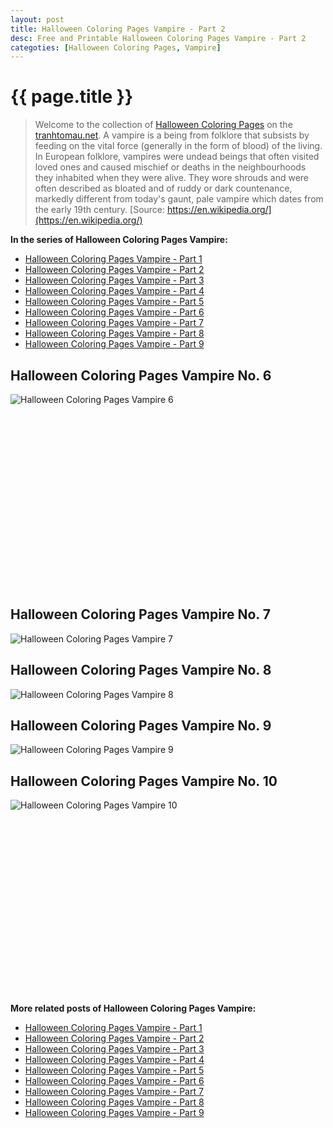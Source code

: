 ```yaml
---
layout: post
title: Halloween Coloring Pages Vampire - Part 2
desc: Free and Printable Halloween Coloring Pages Vampire - Part 2
categoties: [Halloween Coloring Pages, Vampire]
---
```

{{ page.title }}
================
> Welcome to the collection of [Halloween Coloring Pages](http://tranhtomau.net/) on the [tranhtomau.net](http://tranhtomau.net/). A vampire is a being from folklore that subsists by feeding on the vital force (generally in the form of blood) of the living. In European folklore, vampires were undead beings that often visited loved ones and caused mischief or deaths in the neighbourhoods they inhabited when they were alive. They wore shrouds and were often described as bloated and of ruddy or dark countenance, markedly different from today's gaunt, pale vampire which dates from the early 19th century. [Source: https://en.wikipedia.org/](https://en.wikipedia.org/)

**In the series of Halloween Coloring Pages Vampire:**

* [Halloween Coloring Pages Vampire - Part 1](http://tranhtomau.net/2018/08/17/Halloween-Coloring-Pages-Vampire-part-1.html)
* [Halloween Coloring Pages Vampire - Part 2](http://tranhtomau.net/2018/08/17/Halloween-Coloring-Pages-Vampire-part-2.html)
* [Halloween Coloring Pages Vampire - Part 3](http://tranhtomau.net/2018/08/17/Halloween-Coloring-Pages-Vampire-part-3.html)
* [Halloween Coloring Pages Vampire - Part 4](http://tranhtomau.net/2018/08/17/Halloween-Coloring-Pages-Vampire-part-4.html)
* [Halloween Coloring Pages Vampire - Part 5](http://tranhtomau.net/2018/08/17/Halloween-Coloring-Pages-Vampire-part-5.html)
* [Halloween Coloring Pages Vampire - Part 6](http://tranhtomau.net/2018/08/17/Halloween-Coloring-Pages-Vampire-part-6.html)
* [Halloween Coloring Pages Vampire - Part 7](http://tranhtomau.net/2018/08/17/Halloween-Coloring-Pages-Vampire-part-7.html)
* [Halloween Coloring Pages Vampire - Part 8](http://tranhtomau.net/2018/08/17/Halloween-Coloring-Pages-Vampire-part-8.html)
* [Halloween Coloring Pages Vampire - Part 9](http://tranhtomau.net/2018/08/17/Halloween-Coloring-Pages-Vampire-part-9.html)

## Halloween Coloring Pages Vampire No. 6
![Halloween Coloring Pages Vampire 6](http://tranhtomau.net/img2/Halloween-Coloring-Pages-Vampire%20(6).jpg "Halloween Coloring Pages Vampire 6")

<script async src="//pagead2.googlesyndication.com/pagead/js/adsbygoogle.js"></script><!-- Texxtonly --><ins class="adsbygoogle" style="display:inline-block;width:336px;height:280px" data-ad-client="ca-pub-6753140515841889" data-ad-slot="3207852233"></ins><script>(adsbygoogle = window.adsbygoogle || []).push({}); </script>

## Halloween Coloring Pages Vampire No. 7
![Halloween Coloring Pages Vampire 7](http://tranhtomau.net/img2/Halloween-Coloring-Pages-Vampire%20(7).jpg "Halloween Coloring Pages Vampire 7")

## Halloween Coloring Pages Vampire No. 8
![Halloween Coloring Pages Vampire 8](http://tranhtomau.net/img2/Halloween-Coloring-Pages-Vampire%20(8).jpg "Halloween Coloring Pages Vampire 8")

## Halloween Coloring Pages Vampire No. 9
![Halloween Coloring Pages Vampire 9](http://tranhtomau.net/img2/Halloween-Coloring-Pages-Vampire%20(9).jpg "Halloween Coloring Pages Vampire 9")

## Halloween Coloring Pages Vampire No. 10
![Halloween Coloring Pages Vampire 10](http://tranhtomau.net/img2/Halloween-Coloring-Pages-Vampire%20(10).jpg "Halloween Coloring Pages Vampire 10")

<script async src="//pagead2.googlesyndication.com/pagead/js/adsbygoogle.js"></script><!-- Texxtonly --><ins class="adsbygoogle" style="display:inline-block;width:336px;height:280px" data-ad-client="ca-pub-6753140515841889" data-ad-slot="3207852233"></ins><script>(adsbygoogle = window.adsbygoogle || []).push({}); </script>

**More related posts of Halloween Coloring Pages Vampire:**

* [Halloween Coloring Pages Vampire - Part 1](http://tranhtomau.net/2018/08/17/Halloween-Coloring-Pages-Vampire-part-1.html)
* [Halloween Coloring Pages Vampire - Part 2](http://tranhtomau.net/2018/08/17/Halloween-Coloring-Pages-Vampire-part-2.html)
* [Halloween Coloring Pages Vampire - Part 3](http://tranhtomau.net/2018/08/17/Halloween-Coloring-Pages-Vampire-part-3.html)
* [Halloween Coloring Pages Vampire - Part 4](http://tranhtomau.net/2018/08/17/Halloween-Coloring-Pages-Vampire-part-4.html)
* [Halloween Coloring Pages Vampire - Part 5](http://tranhtomau.net/2018/08/17/Halloween-Coloring-Pages-Vampire-part-5.html)
* [Halloween Coloring Pages Vampire - Part 6](http://tranhtomau.net/2018/08/17/Halloween-Coloring-Pages-Vampire-part-6.html)
* [Halloween Coloring Pages Vampire - Part 7](http://tranhtomau.net/2018/08/17/Halloween-Coloring-Pages-Vampire-part-7.html)
* [Halloween Coloring Pages Vampire - Part 8](http://tranhtomau.net/2018/08/17/Halloween-Coloring-Pages-Vampire-part-8.html)
* [Halloween Coloring Pages Vampire - Part 9](http://tranhtomau.net/2018/08/17/Halloween-Coloring-Pages-Vampire-part-9.html)

